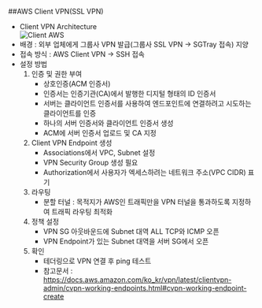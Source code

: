 ##AWS Client VPN(SSL VPN)  
- Client VPN Architecture  
![Client AWS](https://user-images.githubusercontent.com/79958913/111418416-0a3c4e80-872b-11eb-8d16-cb744bea01c2.PNG)
- 배경 : 외부 업체에게 그룹사 VPN 발급(그룹사 SSL VPN -> SGTray 접속) 지양
- 접속 방식 : AWS Client VPN -> SSH 접속
- 설정 방법 
  1) 인증 및 권한 부여
      - 상호인증(ACM 인증서)
      - 인증서는 인증기관(CA)에서 발행한 디지털 형태의 ID 인증서
      - 서버는 클라이언트 인증서를 사용하여 엔드포인트에 연결하려고 시도하는 클라이언트를 인증
      - 하나의 서버 인증서와 클라이언트 인증서 생성
      - ACM에 서버 인증서 업로드 및 CA 지정
  2) Client VPN Endpoint 생성
      - Associations에서 VPC, Subnet 설정
      - VPN Security Group 생성 필요
      - Authorization에서 사용자가 엑세스하려는 네트워크 주소(VPC CIDR) 표기
  4) 라우팅
      - 분할 터널 : 목적지가 AWS인 트래픽만을 VPN 터널을 통과하도록 지정하여 트래픽 라우팅 최적화
  6) 정책 설정
      - VPN SG 아웃바운드에 Subnet 대역 ALL TCP와 ICMP 오픈
      - VPN Endpoint가 있는 Subnet 대역을 서버 SG에서 오픈
  7) 확인
      - 테더링으로 VPN 연결 후 ping 테스트
      - 참고문서 : https://docs.aws.amazon.com/ko_kr/vpn/latest/clientvpn-admin/cvpn-working-endpoints.html#cvpn-working-endpoint-create
